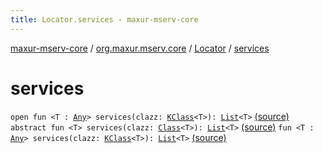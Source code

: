 ```yaml
---
title: Locator.services - maxur-mserv-core
---
```


[maxur-mserv-core](../../index.html) / [org.maxur.mserv.core](../index.html) / [Locator](index.html) / [services](.)

# services

`open fun <T : `[`Any`](https://kotlinlang.org/api/latest/jvm/stdlib/kotlin/-any/index.html)`> services(clazz: `[`KClass`](https://kotlinlang.org/api/latest/jvm/stdlib/kotlin.reflect/-k-class/index.html)`<T>): `[`List`](https://kotlinlang.org/api/latest/jvm/stdlib/kotlin.collections/-list/index.html)`<T>` [(source)](https://github.com/myunusov/maxur-mserv/tree/master/maxur-mserv-core/src/main/kotlin/org/maxur/mserv/core/Locator.kt#L55)
`abstract fun <T> services(clazz: `[`Class`](http://docs.oracle.com/javase/8/docs/api/java/lang/Class.html)`<T>): `[`List`](https://kotlinlang.org/api/latest/jvm/stdlib/kotlin.collections/-list/index.html)`<T>` [(source)](https://github.com/myunusov/maxur-mserv/tree/master/maxur-mserv-core/src/main/kotlin/org/maxur/mserv/core/Locator.kt#L56)
`fun <T : `[`Any`](https://kotlinlang.org/api/latest/jvm/stdlib/kotlin/-any/index.html)`> services(clazz: `[`KClass`](https://kotlinlang.org/api/latest/jvm/stdlib/kotlin.reflect/-k-class/index.html)`<T>): `[`List`](https://kotlinlang.org/api/latest/jvm/stdlib/kotlin.collections/-list/index.html)`<T>` [(source)](https://github.com/myunusov/maxur-mserv/tree/master/maxur-mserv-core/src/main/kotlin/org/maxur/mserv/core/Locator.kt#L35)